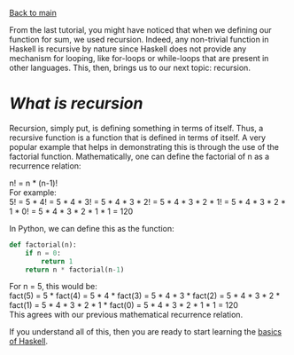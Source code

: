 [Back to main](https://jd-anabi.github.io/functional-programming/)  

From the last tutorial, you might have noticed that when we defining our function for sum, we used recursion.
Indeed, any non-trivial function in Haskell is recursive by nature since Haskell does not provide any
mechanism for looping, like for-loops or while-loops that are present in other languages. This, then, 
brings us to our next topic: recursion.  

# *What is recursion*
Recursion, simply put, is defining something in terms of itself. Thus, a recursive function is a function
that is defined in terms of itself. A very popular example that helps in demonstrating this is through 
the use of the factorial function. Mathematically, one can define the factorial of n as a recurrence relation:  

n! = n * (n-1)!  
For example:  
5! = 5 * 4! = 5 * 4 * 3! = 5 * 4 * 3 * 2! = 5 * 4 * 3 * 2 * 1! = 5 * 4 * 3 * 2 * 1 * 0! = 5 * 4 * 3 * 2 * 1 * 1 = 120  

In Python, we can define this as the function:  
```python
def factorial(n):
    if n = 0:
        return 1
    return n * factorial(n-1)
```  
For n = 5, this would be:  
fact(5) = 5 * fact(4) = 5 * 4 * fact(3) = 5 * 4 * 3 * fact(2) = 5 * 4 * 3 * 2 * fact(1) = 5 * 4 * 3 * 2 * 1 * fact(0) = 5 * 4 * 3 * 2 * 1 * 1 = 120  
This agrees with our previous mathematical recurrence relation.  

If you understand all of this, then you are ready to start learning the [basics of Haskell](https://jd-anabi.github.io/functional-programming/haskell-funcdamentals).
